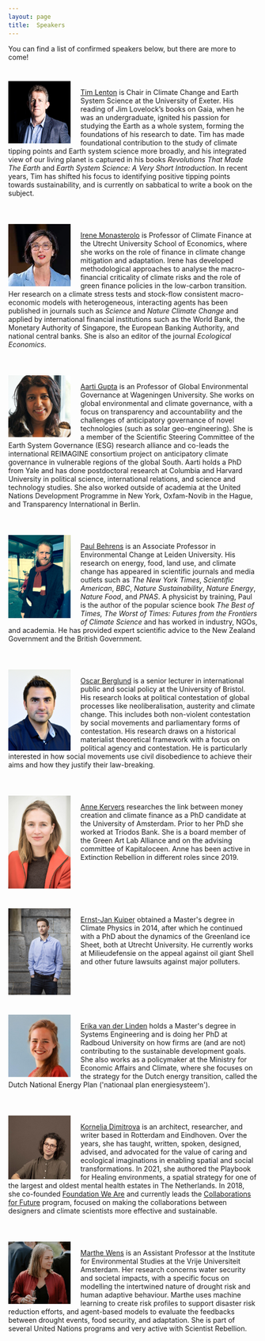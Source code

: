 ```yaml
---
layout: page
title:  Speakers
---
```


You can find a list of confirmed speakers below, but there are more to come!

<div style="overflow: hidden; margin-top: 40px;">
  <img style="float: left; margin-right: 20px;" src="/assets/image23/speakers/tim.jpg" width="25%"/>
  <p><a href='https://scholar.google.nl/citations?user=DiCOJ64AAAAJ&hl=nl&oi=ao'>Tim Lenton</a> is Chair in Climate Change and Earth System Science at the University of Exeter. His reading of Jim Lovelock’s books on Gaia, when he was an undergraduate, ignited his passion for studying the Earth as a whole system, forming the foundations of his research to date. Tim has made foundational contribution to the study of climate tipping points and Earth system science more broadly, and his integrated view of our living planet is captured in his books <i>Revolutions That Made The Earth</i> and <i>Earth System Science: A Very Short Introduction</i>. In recent years, Tim has shifted his focus to identifying positive tipping points towards sustainability, and is currently on sabbatical to write a book on the subject.
  </p>
</div>

<div style="overflow: hidden; margin-top: 40px;">
  <img style="float: left; margin-right: 20px;" src="/assets/image23/speakers/irene.jpg" width="25%"/>
  <p><a href='https://twitter.com/IreMonasterolo'>Irene Monasterolo</a> is Professor of Climate Finance at the Utrecht University School of Economics, where she works on the role of finance in climate change mitigation and adaptation. Irene has developed methodological approaches to analyse the macro-financial criticality of climate risks and the role of green finance policies in the low-carbon transition. Her research on a climate stress tests and stock-flow consistent macro-economic models with heterogeneous, interacting agents has been published in journals such as <i>Science</i> and <i>Nature Climate Change</i> and applied by international financial institutions such as the World Bank, the Monetary Authority of Singapore, the European Banking Authority, and national central banks. She is also an editor of the journal <i>Ecological Economics</i>.
  </p>
</div>

<div style="overflow: hidden; margin-top: 40px;">
  <img style="float: left; margin-right: 20px;" src="/assets/image23/speakers/aarti.png" width="25%"/>
  <p><a href='https://twitter.com/AartiGupta17'>Aarti Gupta</a> is an Professor of Global Environmental Governance at Wageningen University.
  She works on global environmental and climate governance, with a focus on transparency and accountability and the challenges of anticipatory governance of novel technologies (such as solar geo-engineering). She is a member of the Scientific Steering Committee of the Earth System Governance (ESG) research alliance and co-leads the international REIMAGINE consortium project on anticipatory climate governance in vulnerable regions of the global South. Aarti holds a PhD from Yale and has done postdoctoral research at Columbia and Harvard University in political science, international relations, and science and technology studies. She also worked outside of academia at the United Nations Development Programme in New York, Oxfam-Novib in the Hague, and Transparency International in Berlin.
  </p>
</div>

<div style="overflow: hidden; margin-top: 40px;">
  <img style="float: left; margin-right: 20px;" src="/assets/image23/speakers/paul2.jpg" width="25%"/>
  <p><a href='https://drpaulbehrens.com/'>Paul Behrens</a> is an Associate Professor in Environmental Change at Leiden University. His research on energy, food, land use, and climate change has appeared in scientific journals and media outlets such as <i>The New York Times</i>, <i>Scientific American</i>, <i>BBC</i>, <i>Nature Sustainability</i>, <i>Nature Energy</i>, <i>Nature Food</i>, and <i>PNAS</i>. A physicist by training, Paul is the author of the popular science book <i>The Best of Times, The Worst of Times: Futures from the Frontiers of Climate Science</i> and has worked in industry, NGOs, and academia. He has provided expert scientific advice to the New Zealand Government and the British Government.
  </p>
</div>

<div style="overflow: hidden; margin-top: 40px;">
  <img style="float: left; margin-right: 20px;" src="/assets/image23/speakers/oscar.jpg" width="25%"/>
  <p><a href='https://twitter.com/berglund_oscar'>Oscar Berglund</a> is a senior lecturer in international public and social policy at the University of Bristol. His research looks at political contestation of global processes like neoliberalisation, austerity and climate change. This includes both non-violent contestation by social movements and parliamentary forms of contestation. His research draws on a historical materialist theoretical framework with a focus on political agency and contestation. He is particularly interested in how social movements use civil disobedience to achieve their aims and how they justify their law-breaking.</p>
</div>

<div style="overflow: hidden; margin-top: 40px;">
  <img style="float: left; margin-right: 20px;" src="/assets/image23/speakers/anne.jpg" width="25%"/>
  <p><a href='https://twitter.com/anne_kervers'>Anne Kervers</a> researches the link between money creation and climate finance as a PhD candidate at the University of Amsterdam. Prior to her PhD she worked at Triodos Bank. She is a board member of the Green Art Lab Alliance and on the advising committee of Kapitaloceen. Anne has been active in Extinction Rebellion in different roles since 2019.</p>
</div>

<div style="overflow: hidden; margin-top: 40px;">
  <img style="float: left; margin-right: 20px;" src="/assets/image23/speakers/ernst-jan.jpg" width="25%"/>
  <p><a href='https://twitter.com/ErnstKuiper'>Ernst-Jan Kuiper</a> obtained a Master's degree in Climate Physics in 2014, after which he continued with a PhD about the dynamics of the Greenland ice Sheet, both at Utrecht University. He currently works at Milieudefensie on the appeal against oil giant Shell and other future lawsuits against major polluters.</p>
</div>

<div style="overflow: hidden; margin-top: 40px;">
  <img style="float: left; margin-right: 20px;" src="/assets/image23/speakers/erika.jpg" width="25%"/>
  <p><a href='https://www.linkedin.com/in/erikavanderlinden'>Erika van der Linden</a> holds a Master's degree in Systems Engineering and is doing her PhD at Radboud University on how firms are (and are not) contributing to the sustainable development goals. She also works as a policymaker at the Ministry for Economic Affairs and Climate, where she focuses on the strategy for the Dutch energy transition, called the Dutch National Energy Plan ('nationaal plan energiesysteem').
  </p>
</div>

<div style="overflow: hidden; margin-top: 40px;">
  <img style="float: left; margin-right: 20px;" src="/assets/image23/speakers/kornelia.jpeg" width="25%"/>
  <p><a href='https://www.linkedin.com/in/kornelia-dimitrova/'>Kornelia Dimitrova</a> is an architect, researcher, and writer based in Rotterdam and Eindhoven. Over the years, she has taught, written, spoken, designed, advised, and advocated for the value of caring and ecological imaginations in enabling spatial and social transformations. In 2021, she authored the Playbook for Healing environments, a spatial strategy for one of the largest and oldest mental health estates in The Netherlands. In 2018, she co-founded <a href='https://www.foundationweare.org/'>Foundation We Are</a> and currently leads the <a href='https://collaborationsforfuture.com/'>Collaborations for Future</a> program, focused on making the collaborations between designers and climate scientists more effective and sustainable.</p>
</div>

<div style="overflow: hidden; margin-top: 40px;">
  <img style="float: left; margin-right: 20px;" src="/assets/image23/speakers/marthe.jpg" width="25%"/>
  <p><a href='https://twitter.com/MartheWens'>Marthe Wens</a> is an Assistant Professor at the Institute for Environmental Studies at the Vrije Universiteit Amsterdam. Her research concerns water security and societal impacts, with a specific focus on modelling the intertwined nature of drought risk and human adaptive behaviour. Marthe uses machine learning to create risk profiles to support disaster risk reduction efforts, and agent-based models to evaluate the feedbacks between drought events, food security, and adaptation. She is part of several United Nations programs and very active with Scientist Rebellion.</p>
</div>